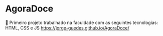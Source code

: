 # AgoraDoce
:cake: Primeiro projeto trabalhado na faculdade com as seguintes tecnologias: HTML, CSS e JS
https://jorge-guedes.github.io/AgoraDoce/
